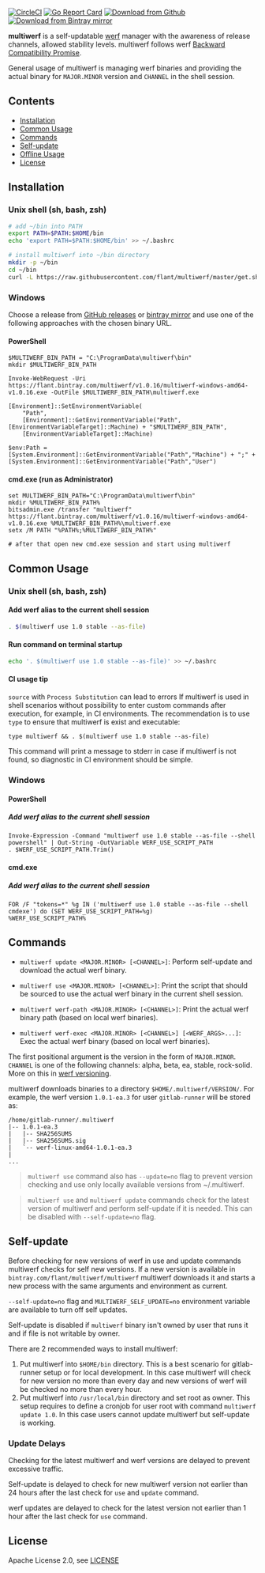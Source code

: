 [![CircleCI](https://circleci.com/gh/flant/multiwerf/tree/master.svg?style=svg)](https://circleci.com/gh/flant/multiwerf/tree/master)
[![Go Report Card](https://goreportcard.com/badge/github.com/flant/multiwerf)](https://goreportcard.com/report/github.com/flant/multiwerf)
[![Download from Github](https://img.shields.io/github/tag-date/flant/multiwerf.svg?logo=github&label=latest)](https://github.com/flant/multiwerf/releases/latest)
[![Download from Bintray mirror](https://api.bintray.com/packages/flant/multiwerf/multiwerf/images/download.svg)](https://bintray.com/flant/multiwerf/multiwerf/_latestVersion)

**multiwerf** is a self-updatable [werf](https://github.com/flant/werf) manager with the awareness of release channels, allowed stability levels. multiwerf follows werf [Backward Compatibility Promise](https://github.com/flant/werf#backward-compatibility-promise).

General usage of multiwerf is managing werf binaries and providing the actual binary for `MAJOR.MINOR` version and `CHANNEL` in the shell session.

## Contents

- [Installation](#installation)
- [Common Usage](#common-usage)
- [Commands](#commands)
- [Self-update](#self-update)
- [Offline Usage](#offline-usage)
- [License](#license)

## Installation

### Unix shell (sh, bash, zsh)

```bash
# add ~/bin into PATH
export PATH=$PATH:$HOME/bin
echo 'export PATH=$PATH:$HOME/bin' >> ~/.bashrc

# install multiwerf into ~/bin directory
mkdir -p ~/bin
cd ~/bin
curl -L https://raw.githubusercontent.com/flant/multiwerf/master/get.sh | bash
```

### Windows

Choose a release from [GitHub releases](https://github.com/flant/multiwerf/releases) or [bintray mirror](https://bintray.com/flant/multiwerf/multiwerf/_latestVersion) and use one of the following approaches with the chosen binary URL.  

#### PowerShell

```shell
$MULTIWERF_BIN_PATH = "C:\ProgramData\multiwerf\bin"
mkdir $MULTIWERF_BIN_PATH

Invoke-WebRequest -Uri https://flant.bintray.com/multiwerf/v1.0.16/multiwerf-windows-amd64-v1.0.16.exe -OutFile $MULTIWERF_BIN_PATH\multiwerf.exe

[Environment]::SetEnvironmentVariable(
    "Path",
    [Environment]::GetEnvironmentVariable("Path", [EnvironmentVariableTarget]::Machine) + "$MULTIWERF_BIN_PATH",
    [EnvironmentVariableTarget]::Machine)

$env:Path = [System.Environment]::GetEnvironmentVariable("Path","Machine") + ";" + [System.Environment]::GetEnvironmentVariable("Path","User")
```

#### cmd.exe (run as Administrator)

```shell
set MULTIWERF_BIN_PATH="C:\ProgramData\multiwerf\bin"
mkdir %MULTIWERF_BIN_PATH%
bitsadmin.exe /transfer "multiwerf" https://flant.bintray.com/multiwerf/v1.0.16/multiwerf-windows-amd64-v1.0.16.exe %MULTIWERF_BIN_PATH%\multiwerf.exe
setx /M PATH "%PATH%;%MULTIWERF_BIN_PATH%"

# after that open new cmd.exe session and start using multiwerf
```

## Common Usage

### Unix shell (sh, bash, zsh)

#### Add werf alias to the current shell session

```bash
. $(multiwerf use 1.0 stable --as-file)
```

#### Run command on terminal startup

```bash
echo '. $(multiwerf use 1.0 stable --as-file)' >> ~/.bashrc
```

#### CI usage tip

`source` with `Process Substitution` can lead to errors If multiwerf is used in shell scenarios without possibility to enter custom commands after execution, for example, in CI environments. The recommendation is to use `type` to ensure that multiwerf
is exist and executable:

```shell
type multiwerf && . $(multiwerf use 1.0 stable --as-file)
```

This command will print a message to stderr in case if multiwerf is not found, so diagnostic in CI environment should be simple. 

### Windows

#### PowerShell

##### Add werf alias to the current shell session

```shell
Invoke-Expression -Command "multiwerf use 1.0 stable --as-file --shell powershell" | Out-String -OutVariable WERF_USE_SCRIPT_PATH
. $WERF_USE_SCRIPT_PATH.Trim()
```

#### cmd.exe

##### Add werf alias to the current shell session

```shell
FOR /F "tokens=*" %g IN ('multiwerf use 1.0 stable --as-file --shell cmdexe') do (SET WERF_USE_SCRIPT_PATH=%g)
%WERF_USE_SCRIPT_PATH%
```

## Commands

- `multiwerf update <MAJOR.MINOR> [<CHANNEL>]`: Perform self-update and download the actual werf binary.

- `multiwerf use <MAJOR.MINOR> [<CHANNEL>]`: Print the script that should be sourced to use the actual werf binary in the current shell session.

- `multiwerf werf-path <MAJOR.MINOR> [<CHANNEL>]`: Print the actual werf binary path (based on local werf binaries).

- `multiwerf werf-exec <MAJOR.MINOR> [<CHANNEL>] [<WERF_ARGS>...]`: Exec the actual werf binary (based on local werf binaries).

The first positional argument is the version in the form of `MAJOR.MINOR`. `CHANNEL` is one of the following channels: alpha, beta, ea, stable, rock-solid. More on this in [werf versioning](#werf-versioning).

multiwerf downloads binaries to a directory `$HOME/.multiwerf/VERSION/`. For example, the werf version `1.0.1-ea.3` for user `gitlab-runner` will be stored as:

```
/home/gitlab-runner/.multiwerf
|-- 1.0.1-ea.3
|   |-- SHA256SUMS
|   |-- SHA256SUMS.sig
|   `-- werf-linux-amd64-1.0.1-ea.3
|
...
```

> `multiwerf use` command also has `--update=no` flag to prevent version checking and use only locally available versions from ~/.multiwerf.

> `multiwerf use` and `multiwerf update` commands check for the latest version of multiwerf and perform self-update if it is needed. This can be disabled with `--self-update=no` flag. 

## Self-update

Before checking for new versions of werf in use and update commands multiwerf checks for self new versions. If a new version is available in `bintray.com/flant/multiwerf/multiwerf` multiwerf downloads it and starts a new process with the same arguments and environment as current.

`--self-update=no` flag and `MULTIWERF_SELF_UPDATE=no` environment variable are available to turn off self updates.

Self-update is disabled if `multiwerf` binary isn't owned by user that runs it and if file is not writable by owner.

There are 2 recommended ways to install multiwerf:

1. Put multiwerf into `$HOME/bin` directory. This is a best scenario for gitlab-runner setup or for local development. In this case multiwerf will check for new version no more than every day and new versions of werf will be checked no more than every hour.
2. Put multiwerf into `/usr/local/bin` directory and set root as owner. This setup requires to define a cronjob for user root with command `multiwerf update 1.0`. In this case users cannot update multiwerf but self-update is working.

### Update Delays

Checking for the latest multiwerf and werf versions are delayed to prevent excessive traffic.

Self-update is delayed to check for new multiwerf version not earlier than 24 hours after the last check for `use` and `update` command.

werf updates are delayed to check for the latest version not earlier than 1 hour after the last check for `use` command. 

## License

Apache License 2.0, see [LICENSE](LICENSE)
